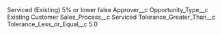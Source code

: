 <?xml version="1.0" encoding="UTF-8"?>
<CustomMetadata xmlns="http://soap.sforce.com/2006/04/metadata" xmlns:xsi="http://www.w3.org/2001/XMLSchema-instance" xmlns:xsd="http://www.w3.org/2001/XMLSchema">
    <label>Serviced (Existing) 5% or lower</label>
    <protected>false</protected>
    <values>
        <field>Approver__c</field>
        <value xsi:nil="true"/>
    </values>
    <values>
        <field>Opportunity_Type__c</field>
        <value xsi:type="xsd:string">Existing Customer</value>
    </values>
    <values>
        <field>Sales_Process__c</field>
        <value xsi:type="xsd:string">Serviced</value>
    </values>
    <values>
        <field>Tolerance_Greater_Than__c</field>
        <value xsi:nil="true"/>
    </values>
    <values>
        <field>Tolerance_Less_or_Equal__c</field>
        <value xsi:type="xsd:double">5.0</value>
    </values>
</CustomMetadata>
